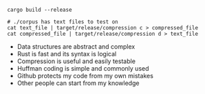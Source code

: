 ```
cargo build --release

# ./corpus has text files to test on
cat text_file | target/release/compression c > compressed_file
cat compressed_file | target/release/compression d > text_file
```

- Data structures are abstract and complex
- Rust is fast and its syntax is logical 
- Compression is useful and easily testable
- Huffman coding is simple and commonly used
- Github protects my code from my own mistakes
- Other people can start from my knowledge

